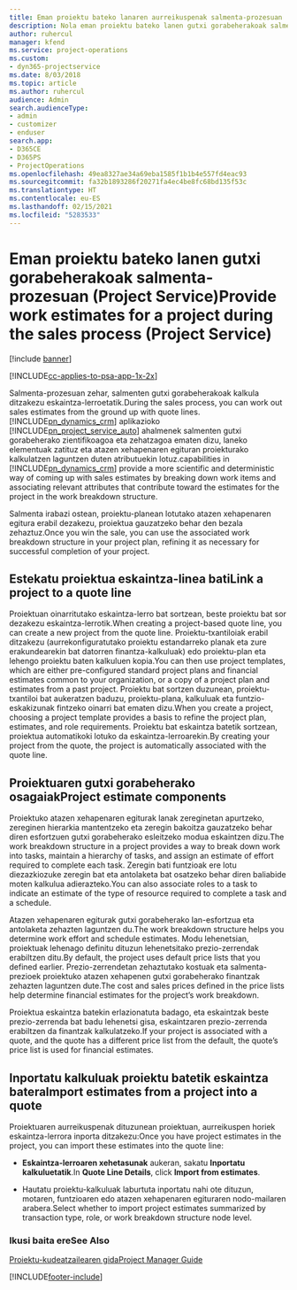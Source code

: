 ```yaml
---
title: Eman proiektu bateko lanaren aurreikuspenak salmenta-prozesuan
description: Nola eman proiektu bateko lanen gutxi gorabeherakoak salmenta-prozesuan Project Service-n
author: ruhercul
manager: kfend
ms.service: project-operations
ms.custom:
- dyn365-projectservice
ms.date: 8/03/2018
ms.topic: article
ms.author: ruhercul
audience: Admin
search.audienceType:
- admin
- customizer
- enduser
search.app:
- D365CE
- D365PS
- ProjectOperations
ms.openlocfilehash: 49ea8327ae34a69eba1585f1b1b4e557fd4eac93
ms.sourcegitcommit: fa32b1893286f20271fa4ec4be8fc68bd135f53c
ms.translationtype: HT
ms.contentlocale: eu-ES
ms.lasthandoff: 02/15/2021
ms.locfileid: "5283533"
---
```

# <a name="provide-work-estimates-for-a-project-during-the-sales-process-project-service"></a><span data-ttu-id="c1a10-103">Eman proiektu bateko lanen gutxi gorabeherakoak salmenta-prozesuan (Project Service)</span><span class="sxs-lookup"><span data-stu-id="c1a10-103">Provide work estimates for a project during the sales process (Project Service)</span></span>

[!include [banner](../includes/psa-now-project-operations.md)]

[!INCLUDE[cc-applies-to-psa-app-1x-2x](../includes/cc-applies-to-psa-app-1x-2x.md)]

<span data-ttu-id="c1a10-104">Salmenta-prozesuan zehar, salmenten gutxi gorabeherakoak kalkula ditzakezu eskaintza-lerroetatik.</span><span class="sxs-lookup"><span data-stu-id="c1a10-104">During the sales process, you can work out sales estimates from the ground up with quote lines.</span></span> [!INCLUDE[pn_dynamics_crm](../includes/pn-dynamics-crm.md)] <span data-ttu-id="c1a10-105">aplikazioko [!INCLUDE[pn_project_service_auto](../includes/pn-project-service-auto.md)] ahalmenek salmenten gutxi gorabeherako zientifikoagoa eta zehatzagoa ematen dizu, laneko elementuak zatituz eta atazen xehapenaren egituran proiekturako kalkulatzen laguntzen duten atributuekin lotuz.</span><span class="sxs-lookup"><span data-stu-id="c1a10-105">capabilities in [!INCLUDE[pn_dynamics_crm](../includes/pn-dynamics-crm.md)] provide a more scientific and deterministic way of coming up with sales estimates by breaking down work items and associating relevant attributes that contribute toward the estimates for the project in the work breakdown structure.</span></span>  
  
 <span data-ttu-id="c1a10-106">Salmenta irabazi ostean, proiektu-planean lotutako atazen xehapenaren egitura erabil dezakezu, proiektua gauzatzeko behar den bezala zehaztuz.</span><span class="sxs-lookup"><span data-stu-id="c1a10-106">Once you win the sale, you can use the associated work breakdown structure in your project plan, refining it as necessary for successful completion of your project.</span></span>  
  
## <a name="link-a-project-to-a-quote-line"></a><span data-ttu-id="c1a10-107">Estekatu proiektua eskaintza-linea bati</span><span class="sxs-lookup"><span data-stu-id="c1a10-107">Link a project to a quote line</span></span>  
 <span data-ttu-id="c1a10-108">Proiektuan oinarritutako eskaintza-lerro bat sortzean, beste proiektu bat sor dezakezu eskaintza-lerrotik.</span><span class="sxs-lookup"><span data-stu-id="c1a10-108">When creating a project-based quote line, you can create a new project from the quote line.</span></span> <span data-ttu-id="c1a10-109">Proiektu-txantiloiak erabil ditzakezu (aurrekonfiguratutako proiektu estandarreko planak eta zure erakundearekin bat datorren finantza-kalkuluak) edo proiektu-plan eta lehengo proiektu baten kalkuluen kopia.</span><span class="sxs-lookup"><span data-stu-id="c1a10-109">You can then use project templates, which are either pre-configured standard project plans and financial estimates common to your organization, or a copy of a project plan and estimates from a past project.</span></span> <span data-ttu-id="c1a10-110">Proiektu bat sortzen duzunean, proiektu-txantiloi bat aukeratzen baduzu, proiektu-plana, kalkuluak eta funtzio-eskakizunak fintzeko oinarri bat ematen dizu.</span><span class="sxs-lookup"><span data-stu-id="c1a10-110">When you create a project, choosing a project template provides a basis to refine the project plan, estimates, and role requirements.</span></span> <span data-ttu-id="c1a10-111">Proiektu bat eskaintza batetik sortzean, proiektua automatikoki lotuko da eskaintza-lerroarekin.</span><span class="sxs-lookup"><span data-stu-id="c1a10-111">By creating your project from the quote, the project is automatically associated with the quote line.</span></span>  
  
## <a name="project-estimate-components"></a><span data-ttu-id="c1a10-112">Proiektuaren gutxi gorabeherako osagaiak</span><span class="sxs-lookup"><span data-stu-id="c1a10-112">Project estimate components</span></span>  
 <span data-ttu-id="c1a10-113">Proiektuko atazen xehapenaren egiturak lanak zereginetan apurtzeko, zereginen hierarkia mantentzeko eta zeregin bakoitza gauzatzeko behar diren esfortzuen gutxi gorabeherako esleitzeko modua eskaintzen dizu.</span><span class="sxs-lookup"><span data-stu-id="c1a10-113">The work breakdown structure in a project provides a way to break down work into tasks, maintain a hierarchy of tasks, and assign an estimate of effort required to complete each task.</span></span> <span data-ttu-id="c1a10-114">Zeregin bati funtzioak ere lotu diezazkiozuke zeregin bat eta antolaketa bat osatzeko behar diren baliabide moten kalkulua adierazteko.</span><span class="sxs-lookup"><span data-stu-id="c1a10-114">You can also associate roles to a task to indicate an estimate of the type of resource required to complete a task and a schedule.</span></span>  
  
 <span data-ttu-id="c1a10-115">Atazen xehapenaren egiturak gutxi gorabeherako lan-esfortzua eta antolaketa zehazten laguntzen du.</span><span class="sxs-lookup"><span data-stu-id="c1a10-115">The work breakdown structure helps you determine work effort and schedule estimates.</span></span> <span data-ttu-id="c1a10-116">Modu lehenetsian, proiektuak lehenago definitu dituzun lehenetsitako prezio-zerrendak erabiltzen ditu.</span><span class="sxs-lookup"><span data-stu-id="c1a10-116">By default, the project uses default price lists that you defined earlier.</span></span> <span data-ttu-id="c1a10-117">Prezio-zerrendetan zehaztutako kostuak eta salmenta-prezioek proiektuko atazen xehapenen gutxi gorabeherako finantzak zehazten laguntzen dute.</span><span class="sxs-lookup"><span data-stu-id="c1a10-117">The cost and sales prices defined in the price lists help determine financial estimates for the project’s work breakdown.</span></span>  
  
 <span data-ttu-id="c1a10-118">Proiektua eskaintza batekin erlazionatuta badago, eta eskaintzak beste prezio-zerrenda bat badu lehenetsi gisa, eskaintzaren prezio-zerrenda erabiltzen da finantzak kalkulatzeko.</span><span class="sxs-lookup"><span data-stu-id="c1a10-118">If your project is associated with a quote, and the quote has a different price list from the default, the quote’s price list is used for financial estimates.</span></span>  
  
## <a name="import-estimates-from-a-project-into-a-quote"></a><span data-ttu-id="c1a10-119">Inportatu kalkuluak proiektu batetik eskaintza batera</span><span class="sxs-lookup"><span data-stu-id="c1a10-119">Import estimates from a project into a quote</span></span>  
 <span data-ttu-id="c1a10-120">Proiektuaren aurreikuspenak dituzunean proiektuan, aurreikuspen horiek eskaintza-lerrora inporta ditzakezu:</span><span class="sxs-lookup"><span data-stu-id="c1a10-120">Once you have project estimates in the project, you can import these estimates into the quote line:</span></span>  
  
-   <span data-ttu-id="c1a10-121">**Eskaintza-lerroaren xehetasunak** aukeran, sakatu **Inportatu kalkuluetatik**.</span><span class="sxs-lookup"><span data-stu-id="c1a10-121">In **Quote Line Details**, click **Import from estimates**.</span></span> 

-   <span data-ttu-id="c1a10-122">Hautatu proiektu-kalkuluak laburtuta inportatu nahi ote dituzun, motaren, funtzioaren edo atazen xehapenaren egituraren nodo-mailaren arabera.</span><span class="sxs-lookup"><span data-stu-id="c1a10-122">Select whether to import project estimates summarized by transaction type, role, or work breakdown structure node level.</span></span>  
  
### <a name="see-also"></a><span data-ttu-id="c1a10-123">Ikusi baita ere</span><span class="sxs-lookup"><span data-stu-id="c1a10-123">See Also</span></span>  
 [<span data-ttu-id="c1a10-124">Proiektu-kudeatzailearen gida</span><span class="sxs-lookup"><span data-stu-id="c1a10-124">Project Manager Guide</span></span>](../psa/project-manager-guide.md)


[!INCLUDE[footer-include](../includes/footer-banner.md)]